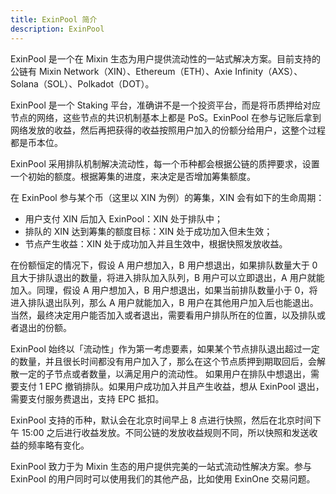 ```yaml
---
title: ExinPool 简介
description: ExinPool
---
```


ExinPool 是一个在 Mixin 生态为用户提供流动性的一站式解决方案。目前支持的公链有 Mixin Network（XIN）、Ethereum（ETH）、Axie Infinity（AXS）、Solana（SOL）、Polkadot（DOT）。

ExinPool 是一个 Staking 平台，准确讲不是一个投资平台，而是将币质押给对应节点的网络，这些节点的共识机制基本上都是 PoS。ExinPool 在参与记账后拿到网络发放的收益，然后再把获得的收益按照用户加入的份额分给用户，这整个过程都是币本位。

ExinPool 采用排队机制解决流动性，每一个币种都会根据公链的质押要求，设置一个初始的额度。根据筹集的进度，来决定是否增加筹集额度。

在 ExinPool 参与某个币（这里以 XIN 为例）的筹集，XIN 会有如下的生命周期：
- 用户支付 XIN 后加入 ExinPool：XIN 处于排队中；
- 排队的 XIN 达到筹集的额度目标：XIN 处于成功加入但未生效；
- 节点产生收益：XIN 处于成功加入并且生效中，根据快照发放收益。

在份额恒定的情况下，假设 A 用户想加入，B 用户想退出，如果排队数量大于 0 且大于排队退出的数量，将进入排队加入队列，B 用户可以立即退出，A 用户就能加入。同理，假设 A 用户想加入，B 用户想退出，如果当前排队数量小于 0，将进入排队退出队列，那么 A 用户就能加入，B 用户在其他用户加入后也能退出。当然，最终决定用户能否加入或者退出，需要看用户排队所在的位置，以及排队或者退出的份额。

ExinPool 始终以「流动性」作为第一考虑要素，如果某个节点排队退出超过一定的数量，并且很长时间都没有用户加入了，那么在这个节点质押到期取回后，会解散一定的子节点或者数量，以满足用户的流动性。
如果用户在排队中想退出，需要支付 1 EPC 撤销排队。如果用户成功加入并且产生收益，想从 ExinPool 退出，需要支付服务费退出，支持 EPC 抵扣。

ExinPool 支持的币种，默认会在北京时间早上 8 点进行快照，然后在北京时间下午 15:00 之后进行收益发放。不同公链的发放收益规则不同，所以快照和发送收益的频率略有变化。

ExinPool 致力于为 Mixin 生态的用户提供完美的一站式流动性解决方案。参与 ExinPool 的用户同时可以使用我们的其他产品，比如使用 ExinOne 交易问题。



